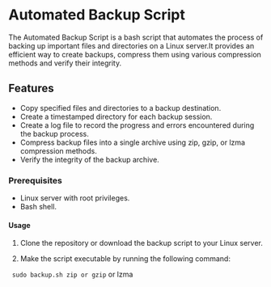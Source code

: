 # Automated Backup Script

The Automated Backup Script is a bash script that automates the process of backing up important files and directories on a Linux server.It provides an efficient way to create backups, compress them using various compression methods and verify their integrity.

## Features

- Copy specified files and directories to a backup destination.
- Create a timestamped directory for each backup session.
- Create a log file to record the progress and errors encountered during the backup process.
- Compress backup files into a single archive using zip, gzip, or lzma compression methods.
- Verify the integrity of the backup archive.

### Prerequisites

- Linux server with root privileges.
- Bash shell.

#### Usage

1. Clone the repository or download the backup script to your Linux server.

2. Make the script executable by running the following command:

  ` sudo backup.sh zip or gzip` or lzma
